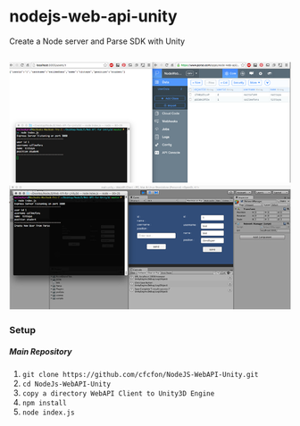 # nodejs-web-api-unity

Create a Node server and Parse SDK with Unity

![sample](sample1.png)
![sample](sample2.png)
------------------

### Setup

##### Main Repository
1. `git clone https://github.com/cfcfon/NodeJS-WebAPI-Unity.git`
2. `cd NodeJs-WebAPI-Unity`
3. `copy a directory WebAPI Client to Unity3D Engine`
4. `npm install`
5. `node index.js`
